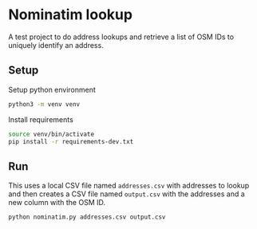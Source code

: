 # Nominatim lookup

A test project to do address lookups and retrieve a list of OSM IDs to uniquely identify an address.

## Setup

Setup python environment

```sh
python3 -m venv venv
```

Install requirements

```sh
source venv/bin/activate
pip install -r requirements-dev.txt
```
## Run

This uses a local CSV file named `addresses.csv` with addresses to lookup and then creates a CSV file named `output.csv` with the addresses and a new column with the OSM ID.

```sh
python nominatim.py addresses.csv output.csv
```
